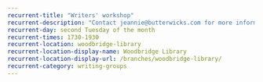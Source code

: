 ```yaml
---
recurrent-title: "Writers' workshop"
recurrent-description: "Contact jeannie@butterwicks.com for more information."
recurrent-day: second Tuesday of the month
recurrent-times: 1730-1930
recurrent-location: woodbridge-library
recurrent-location-display-name: Woodbridge Library
recurrent-location-display-url: /branches/woodbridge-library/
recurrent-category: writing-groups
---
```

